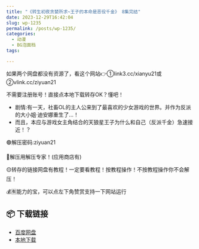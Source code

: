 ```yaml
---
title: "《转生初夜贪婪所求~王子的本命是恶役千金》 8集完结"
date: 2023-12-29T16:42:04
slug: wp-1235
permalink: /posts/wp-1235/
categories:
  - 动漫
  - BG泡面档
tags:

---
```


如果两个网盘都没有资源了，看这个网站👉①link3.cc/xianyu21或②vlink.cc/ziyuan21

不需要注册账号！直接点本地下载转存OK？懂吧！

*   剧情:有一天，社畜OL的主人公来到了最喜欢的少女游戏的世界。并作为反派的大小姐·迪安娜重生了…！
*   而且，本应与游戏女主角结合的天狼星王子为什么和自己（反派千金）急速接近！？

🟢解压密码:ziyuan21

🔵解压用解压专家！(应用商店有)

🟡转存的链接网盘有教程！一定要看教程！按教程操作！不按教程操作你不会解压！

💰🈶能力的宝，可以点左下角赞赏支持一下网站运行

## 📦 下载链接
- [百度网盘](https://blziyuan21.com/pay-download/1235?key=9dbc0d3ae0&down_id=0)
- [本地下载](https://blziyuan21.com/pay-download/1235?key=9dbc0d3ae0&down_id=1)

